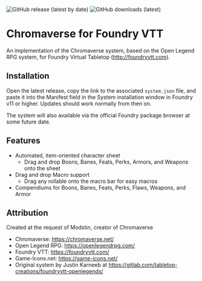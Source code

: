 <p>
  <img alt="GitHub release (latest by date)" src="https://img.shields.io/github/v/release/drewg13/chromaverse">
  <img alt="GitHub downloads (latest)" src="https://img.shields.io/github/downloads/drewg13/chromaverse/latest/system.zip">
</p>

# Chromaverse for Foundry VTT

An implementation of the Chromaverse system, based on the Open Legend RPG system, for Foundry Virtual Tabletop (http://foundryvtt.com).

## Installation

Open the latest release, copy the link to the associated `system.json` file, and paste it into the Manifest field in the System installation window in Foundry v11 or higher.  Updates should work normally from then on.

The system will also available via the official Foundry package browser at some future date.

## Features

* Automated, item-oriented character sheet
  * Drag and drop Boons, Banes, Feats, Perks, Armors, and Weapons onto the sheet
* Drag and drop Macro support
  * Drag any rollable onto the macro bar for easy macros
* Compendiums for Boons, Banes, Feats, Perks, Flaws, Weapons, and Armor

## Attribution

Created at the request of Modstin, creator of Chromaverse
* Chromaverse: https://chromaverse.net/
* Open Legend RPG: https://openlegendrpg.com/
* Foundry VTT: https://foundryvtt.com/
* Game-Icons.net: https://game-icons.net/
* Original system by Justin Karneeb at https://gitlab.com/tabletop-creations/foundryvtt-openlegends/
